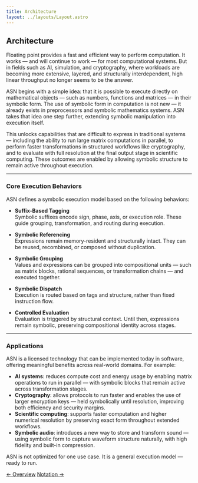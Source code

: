 ```yaml
---
title: Architecture
layout: ../layouts/Layout.astro
---
```


## Architecture

Floating point provides a fast and efficient way to perform computation. It works — and will continue to work — for most computational systems. But in fields such as AI, simulation, and cryptography, where workloads are becoming more extensive, layered, and structurally interdependent, high linear throughput no longer seems to be the answer.

ASN begins with a simple idea: that it is possible to execute directly on mathematical objects — such as numbers, functions and matrices — in their symbolic form. The use of symbolic form in computation is not new — it already exists in preprocessors and symbolic mathematics systems. ASN takes that idea one step further, extending symbolic manipulation into execution itself.

This unlocks capabilities that are difficult to express in traditional systems — including the ability to run large matrix computations in parallel, to perform faster transformations in structured workflows like cryptography, and to evaluate with full resolution at the final output stage in scientific computing. These outcomes are enabled by allowing symbolic structure to remain active throughout execution.

---

### Core Execution Behaviors

ASN defines a symbolic execution model based on the following behaviors:

- **Suffix-Based Tagging**  
  Symbolic suffixes encode sign, phase, axis, or execution role. These guide grouping, transformation, and routing during execution.

- **Symbolic Referencing**  
  Expressions remain memory-resident and structurally intact. They can be reused, recombined, or composed without duplication.

- **Symbolic Grouping**  
  Values and expressions can be grouped into compositional units — such as matrix blocks, rational sequences, or transformation chains — and executed together.

- **Symbolic Dispatch**  
  Execution is routed based on tags and structure, rather than fixed instruction flow.

- **Controlled Evaluation**  
  Evaluation is triggered by structural context. Until then, expressions remain symbolic, preserving compositional identity across stages.

---

### Applications

ASN is a licensed technology that can be implemented today in software, offering meaningful benefits across real-world domains. For example:

- **AI systems**: reduces compute cost and energy usage by enabling matrix operations to run in parallel — with symbolic blocks that remain active across transformation stages.  
- **Cryptography**: allows protocols to run faster and enables the use of larger encryption keys — held symbolically until resolution, improving both efficiency and security margins.  
- **Scientific computing**: supports faster computation and higher numerical resolution by preserving exact form throughout extended workflows.  
- **Symbolic audio**: introduces a new way to store and transform sound — using symbolic form to capture waveform structure naturally, with high fidelity and built-in compression.

ASN is not optimized for one use case. It is a general execution model — ready to run.

<div class="hidden sm:flex justify-between mt-12 text-sm font-medium">
  <a href="/" class="link-nav-soft">← Overview</a>
  <a href="/notation" class="link-nav-soft">Notation →</a>
</div>
